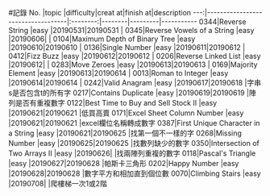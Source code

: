 #記錄
No. |topic                              |difficulty|creat at|finish at|description
---:|-----------------------------------|:--------:|--------|---------|-----------
0344|Reverse String                     |easy      |20190531|20190531 |
0345|Reverse Vowels of a String         |easy      |20190606|         |
0104|Maximum Depth of Binary Tree       |easy      |20190610|20190610 |
0136|Single Number                      |easy      |20190611|20190612 |
0412|Fizz Buzz                          |easy      |20190612|20190612 |
0206|Reverse Linked List                |easy      |20190612|         |
0283|Move Zeroes                        |easy      |20190613|20190613 |
0169|Majority Element                   |easy      |20190613|20190614 |
0013|Roman to Integer                   |easy      |20190614|20190614 |
0242|Valid Anagram                      |easy      |20190617|20190618 |字串s是否包含t的所有字
0217|Contains Duplicate                 |easy      |20190619|20190619 |陣列是否有重複數字
0122|Best Time to Buy and Sell Stock II |easy      |20190621|20190621 |低買高賣
0171|Excel Sheet Column Number          |easy      |20190621|20190621 |excel欄位名稱轉成數字
0387|First Unique Character in a String |easy      |20190621|20190625 |找第一個不一樣的字
0268|Missing Number                     |easy      |20190625|20190625 |找數列缺少的數字
0350|Intersection of Two Arrays II      |easy      |20190626|         |找兩陣列重複的數字
0118|Pascal's Triangle                  |easy      |20190627|20190628 |帕斯卡三角形
0202|Happy Number                       |easy      |20190628|20190628 |數字平方和相加直到個位數
0070|Climbing Stairs                    |easy      |20190708|         |爬樓梯一次1或2階


